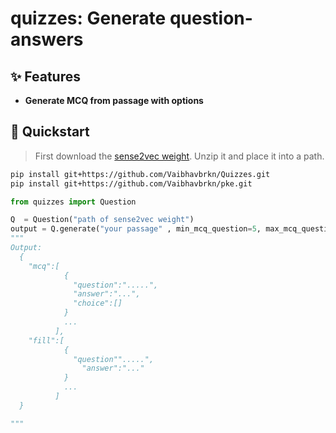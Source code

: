 # quizzes: Generate question-answers

## ✨ Features

- **Generate MCQ from passage with options**

## 🚀 Quickstart

> First download the [sense2vec weight](https://drive.google.com/drive/folders/14TCl8EUra0a7Xl_29hr7sgKOWrMGpyV1?usp=sharing). Unzip it and place it into a path.

```bash
pip install git+https://github.com/Vaibhavbrkn/Quizzes.git
pip install git+https://github.com/Vaibhavbrkn/pke.git
```

```python
from quizzes import Question

Q  = Question("path of sense2vec weight")
output = Q.generate("your passage" , min_mcq_question=5, max_mcq_question=8, min_fill_ques = 2, max_fill_ques=4)
"""
Output:
  {
    "mcq":[
            {
              "question":".....",
              "answer":"...",
              "choice":[]
            }
            ...
          ],
    "fill":[
            {
              "question"".....",
                "answer":"..."
            }
            ...
          ]
  }

"""

```
